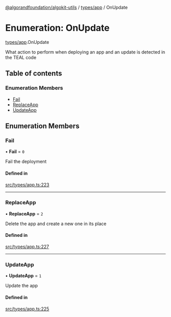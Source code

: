 [@algorandfoundation/algokit-utils](../README.md) / [types/app](../modules/types_app.md) / OnUpdate

# Enumeration: OnUpdate

[types/app](../modules/types_app.md).OnUpdate

What action to perform when deploying an app and an update is detected in the TEAL code

## Table of contents

### Enumeration Members

- [Fail](types_app.OnUpdate.md#fail)
- [ReplaceApp](types_app.OnUpdate.md#replaceapp)
- [UpdateApp](types_app.OnUpdate.md#updateapp)

## Enumeration Members

### Fail

• **Fail** = ``0``

Fail the deployment

#### Defined in

[src/types/app.ts:223](https://github.com/algorandfoundation/algokit-utils-ts/blob/main/src/types/app.ts#L223)

___

### ReplaceApp

• **ReplaceApp** = ``2``

Delete the app and create a new one in its place

#### Defined in

[src/types/app.ts:227](https://github.com/algorandfoundation/algokit-utils-ts/blob/main/src/types/app.ts#L227)

___

### UpdateApp

• **UpdateApp** = ``1``

Update the app

#### Defined in

[src/types/app.ts:225](https://github.com/algorandfoundation/algokit-utils-ts/blob/main/src/types/app.ts#L225)
